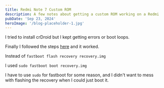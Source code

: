 ```yaml
---
title: Redmi Note 7 Custom ROM
description: A few notes about getting a custom ROM working on a Redmi Note 7
pubDate: 'Sep 23, 2024'
heroImage: '/blog-placeholder-1.jpg'
---
```


I tried to install crDroid but I kept getting errors or boot loops.

Finally I followed the steps [here](https://xdaforums.com/t/rom-dynamic-partitons-lineageos-21-0-for-redmi-note-7-lavender.4680530/) and it worked.

Instead of `fastboot flash recovery recovery.img`

I used `sudo fastboot boot recovery.img`

I have to use `sudo` for fastboot for some reason, and I didn't want to mess with flashing the recovery when I could just boot it.

